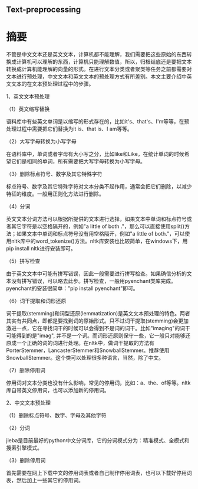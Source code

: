 ## Text-preprocessing
# 摘要
不管是中文文本还是英文文本，计算机都不能理解，我们需要把这些原始的东西转换成计算机可以理解的东西，计算机只能理解数值，所以，归根结底还是要把文本转换成计算机能理解的向量的形式。在进行文本分类或者聚类等任务之前都需要对文本进行预处理，中文文本和英文文本的预处理方式有所差别。本文主要介绍中英文文本的在文本预处理过程中的步骤。

1、英文文本预处理

（1）英文缩写替换

语料库中有些英文单词是以缩写的形式存在的，比如it's、that's、I'm等等，在预处理过程中需要把它们替换为it is、that is、I am等等。

（2）大写字母转换为小写字母

在语料库中，单词或者字母有大小写之分，比如like和Like，在统计单词的时候希望它们是相同的单词，所有需要把大写字母转换为小写字母。

（3）删除标点符号、数字及其它特殊字符

标点符号、数字及其它特殊字符对文本分类不起作用，通常会把它们删除，以减少特征的维度。一般用正则化方法进行删除。

（4）分词

英文文本分词方法可以根据所提供的文本进行选择，如果文本中单词和标点符号或者其它字符是以空格隔开的，例如"a little of both ."，那么可以直接使用split()方法；如果文本中单词和标点符号没有用空格隔开，例如"a little of both."，可以使用nltk库中的word_tokenize()方法。nltk库安装也比较简单，在windows下，用pip install nltk进行安装即可。

（5）拼写检查

由于英文文本中可能有拼写错误，因此一般需要进行拼写检查。如果确信分析的文本没有拼写错误，可以略去此步。拼写检查，一般用pyenchant类库完成。pyenchant的安装很简单："pip install pyenchant"即可。

（6）词干提取和词形还原

词干提取(stemming)和词型还原(lemmatization)是英文文本预处理的特色。两者其实有共同点，即都是要找到词的原始形式。只不过词干提取(stemming)会更加激进一点，它在寻找词干的时候可以会得到不是词的词干。比如"imaging"的词干可能得到的是"imag", 并不是一个词。而词形还原则保守一些，它一般只对能够还原成一个正确的词的词进行处理。在nltk中，做词干提取的方法有PorterStemmer，LancasterStemmer和SnowballStemmer。推荐使用SnowballStemmer。这个类可以处理很多种语言，当然，除了中文。

（7）删除停用词

停用词对文本分类也没有什么影响，常见的停用词，比如：a、the、of等等。nltk库自带英文停用词，也可以添加新的停用词。

2、中文文本预处理

（1）删除标点符号、数字、字母及其他字符

（2）分词

jieba是目前最好的python中文分词库，它的分词模式分为：精准模式、全模式和搜索引擎模式。

（3）删除停用词

首先需要在网上下载中文的停用词表或者自己制作停用词表，也可以下载好停用词表，然后加上一些其它的停用词。

